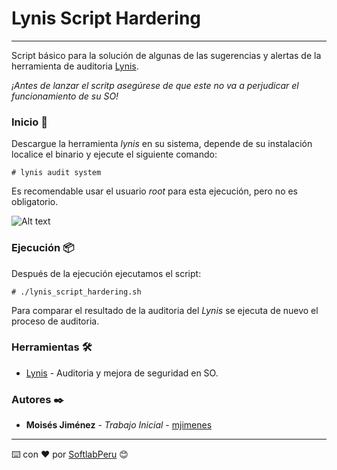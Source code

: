 # Lynis Script Hardering
---

Script básico para la solución de algunas de las sugerencias y alertas de la herramienta de auditoria [Lynis](https://cisofy.com/lynis/).

*¡Antes de lanzar el scritp asegúrese de que este no va a perjudicar el funcionamiento de su SO!*

### Inicio 🚀

Descargue la herramienta *lynis* en su sistema, depende de su instalación localice el binario y ejecute el siguiente comando:

```
# lynis audit system
```

Es recomendable usar el usuario *root* para esta ejecución, pero no es obligatorio.

![Alt text](https://www.ochobitshacenunbyte.com/wp-content/uploads/2017/12/lynis-captura.png "Salida")

### Ejecución 📦

Después de la ejecución ejecutamos el script:

```
# ./lynis_script_hardering.sh
```

Para comparar el resultado de la auditoria del *Lynis* se ejecuta de nuevo el proceso de auditoria.

### Herramientas 🛠

* [Lynis](https://cisofy.com/lynis/) - Auditoria y mejora de seguridad en SO.

### Autores ✒️

* **Moisés Jiménez** - *Trabajo Inicial* - [mjimenes](https://github.com/mjimenes)

---
⌨️ con ❤️ por [SoftlabPeru](https://github.com/softlabperu) 😊
